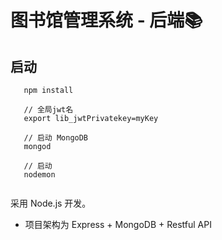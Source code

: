 # 图书馆管理系统 - 后端📚

## 启动
```
   npm install
   
   // 全局jwt名
   export lib_jwtPrivatekey=myKey
   
   // 启动 MongoDB
   mongod
   
   // 启动
   nodemon 
   
```
采用 Node.js 开发。
+ 项目架构为 Express + MongoDB + Restful API 